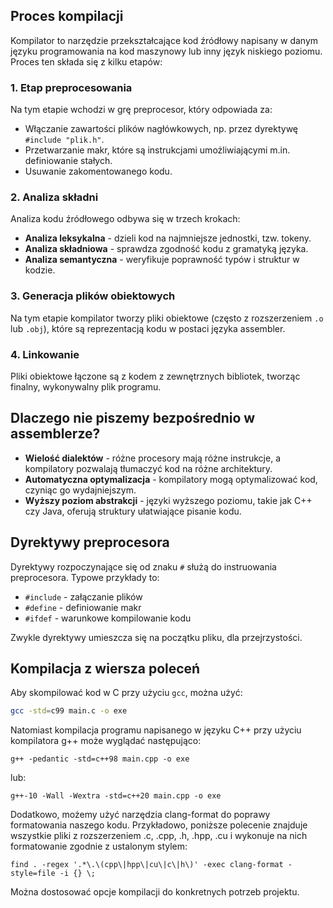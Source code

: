 ## Proces kompilacji

Kompilator to narzędzie przekształcające kod źródłowy napisany w danym języku programowania na kod maszynowy lub inny język niskiego poziomu. Proces ten składa się z kilku etapów:

### 1. Etap preprocesowania 
Na tym etapie wchodzi w grę preprocesor, który odpowiada za:

* Włączanie zawartości plików nagłówkowych, np. przez dyrektywę `#include "plik.h"`.
* Przetwarzanie makr, które są instrukcjami umożliwiającymi m.in. definiowanie stałych.
* Usuwanie zakomentowanego kodu.

### 2. Analiza składni
Analiza kodu źródłowego odbywa się w trzech krokach:

* **Analiza leksykalna** - dzieli kod na najmniejsze jednostki, tzw. tokeny.
* **Analiza składniowa** - sprawdza zgodność kodu z gramatyką języka.
* **Analiza semantyczna** - weryfikuje poprawność typów i struktur w kodzie.

### 3. Generacja plików obiektowych
Na tym etapie kompilator tworzy pliki obiektowe (często z rozszerzeniem `.o` lub `.obj`), które są reprezentacją kodu w postaci języka assembler.

### 4. Linkowanie
Pliki obiektowe łączone są z kodem z zewnętrznych bibliotek, tworząc finalny, wykonywalny plik programu.

## Dlaczego nie piszemy bezpośrednio w assemblerze?

* **Wielość dialektów** - różne procesory mają różne instrukcje, a kompilatory pozwalają tłumaczyć kod na różne architektury.
* **Automatyczna optymalizacja** - kompilatory mogą optymalizować kod, czyniąc go wydajniejszym.
* **Wyższy poziom abstrakcji** - języki wyższego poziomu, takie jak C++ czy Java, oferują struktury ułatwiające pisanie kodu.

## Dyrektywy preprocesora
Dyrektywy rozpoczynające się od znaku `#` służą do instruowania preprocesora. Typowe przykłady to:

* `#include` - załączanie plików
* `#define` - definiowanie makr
* `#ifdef` - warunkowe kompilowanie kodu

Zwykle dyrektywy umieszcza się na początku pliku, dla przejrzystości.

## Kompilacja z wiersza poleceń

Aby skompilować kod w C przy użyciu `gcc`, można użyć:

```bash
gcc -std=c99 main.c -o exe
```

Natomiast kompilacja programu napisanego w języku C++ przy użyciu kompilatora g++ może wyglądać następująco:

```
g++ -pedantic -std=c++98 main.cpp -o exe
```

lub:

```
g++-10 -Wall -Wextra -std=c++20 main.cpp -o exe
```

Dodatkowo, możemy użyć narzędzia clang-format do poprawy formatowania naszego kodu. Przykładowo, poniższe polecenie znajduje wszystkie pliki z rozszerzeniem .c, .cpp, .h, .hpp, .cu i wykonuje na nich formatowanie zgodnie z ustalonym stylem:

```
find . -regex '.*\.\(cpp\|hpp\|cu\|c\|h\)' -exec clang-format -style=file -i {} \;
```

Można dostosować opcje kompilacji do konkretnych potrzeb projektu.
